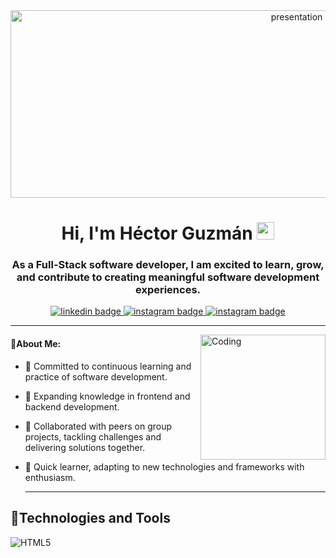 <div id="header" align="center">
    <img src="https://developers.giphy.com/branch/master/static/api-512d36c09662682717108a38bbb5c57d.gif" height="300" width="900" alt="presentation">
    <h1 align="center">Hi, I'm Héctor Guzmán <img src="https://media.giphy.com/media/hvRJCLFzcasrR4ia7z/giphy.gif" width="28"" alt="greeting"></h1>
    <h3 align="center">
        As a Full-Stack software developer, I am excited to learn, grow, and contribute to creating meaningful software development experiences.
    </h3>
</div>

<div id="badges" align="center">
    <a href="https://www.linkedin.com/in/h%C3%A9ctor-guzm%C3%A1n-9b5359227/" target="_blank">
        <img src="https://img.shields.io/badge/-LinkedIn-%230077B5?style=for-the-badge&logo=linkedin&logoColor=white" alt="linkedin badge">
    </a>
    <a href="https://www.instagram.com/aremilguzman/" target="_blank">
        <img src="https://img.shields.io/badge/-Instagram-%23E4405F?style=for-the-badge&logo=instagram&logoColor=white" alt="instagram badge">
    </a>
    <a href="mailto:aremilguzman@gmail.com" target="_blank">
        <img src="https://img.shields.io/badge/Gmail-D14836?style=for-the-badge&logo=gmail&logoColor=white" alt="instagram badge">
    </a>
</div>

---
<img align="right" alt="Coding" width="200" src="https://media.giphy.com/media/UDclWKlmfmq7twI3iJ/giphy.gif">

 <h4 align="left">💁About Me:</h4>

- 📝 Committed to continuous learning and practice of software development.

- 🌱 Expanding knowledge in frontend and backend development.

- 🔎 Collaborated with peers on group projects, tackling challenges and delivering solutions together.

- 🐬 Quick learner, adapting to new technologies and frameworks with enthusiasm.

  ---


<div align="left">
    <h2>🧰Technologies and Tools</h2>
    <div>
        <img src="https://skillicons.dev/icons?i=html,css,js,ts,react,mysql,mongodb,nodejs,express,postman,vscode,git,github" alt="HTML5">
    </div>
</div>



<!--
**aremilguzman/aremilguzman** is a ✨ _special_ ✨ repository because its `README.md` (this file) appears on your GitHub profile.

Here are some ideas to get you started:

- 🔭 I’m currently working on ...
- 🌱 I’m currently learning ...
- 👯 I’m looking to collaborate on ...
- 🤔 I’m looking for help with ...
- 💬 Ask me about ...
- 📫 How to reach me: ...
- 😄 Pronouns: ...
- ⚡ Fun fact: ...
-->
